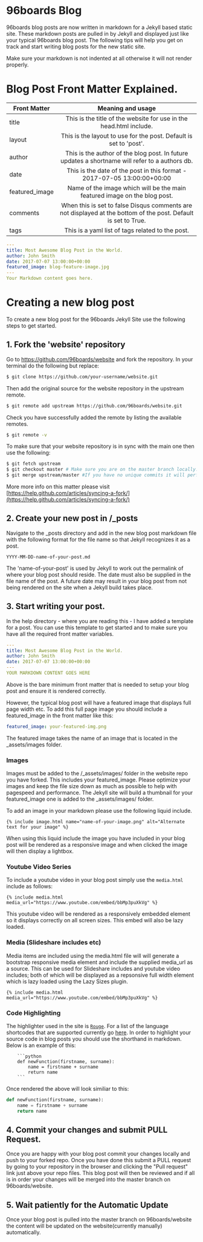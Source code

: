 
# 96boards Blog

96boards blog posts are now written in markdown for a Jekyll based static site. These markdown posts are pulled in by Jekyll and displayed just like your typical 96boards blog post. The following tips will help you get on track and start writing blog posts for the new static site.

Make sure your markdown is not indented at all otherwise it will not render properly.

# Blog Post Front Matter Explained.

|    Front Matter     |                        Meaning and usage                           |
|---------------------|:------------------------------------------------------------------:|
| title               | This is the title of the website for use in the head.html include. |
| layout              | This is the layout to use for the post. Default is set to 'post'.  |
| author              | This is the author of the blog post. In future updates a shortname will refer to a authors db.                 |
| date                | This is the date of the post in this format - 2017-07-05 13:00:00+00:00             |
| featured_image      | Name of the image which will be the main featured image on the blog post.           |
| comments            | When this is set to false Disqus comments are not displayed at the bottom of the post.  Default is set to True. |
| tags                | This is a yaml list of tags related to the post.                                    |


```yaml
---
title: Most Awesome Blog Post in the World.
author: John Smith
date: 2017-07-07 13:00:00+00:00
featured_image: blog-feature-image.jpg
---
Your Markdown content goes here.
```


# Creating a new blog post

To create a new blog post for the 96boards Jekyll Site use the following steps to get started.

## 1. Fork the 'website' repository
Go to https://github.com/96boards/website and fork the repository. In your terminal do the following but replace:

```bash
$ git clone https://github.com/your-username/website.git
```
Then add the original source for the website repository in the upstream remote.

```bash
$ git remote add upstream https://github.com/96boards/website.git
```
Check you have successfully added the remote by listing the available remotes.

```bash
$ git remote -v
```

To make sure that your website repository is in sync with the main one then use the following:

```bash
$ git fetch upstream
$ git checkout master # Make sure you are on the master branch locally.
$ git merge upstream/master #If you have no unique commits it will perform a fast-forward.
```

More more info on this matter please visit [https://help.github.com/articles/syncing-a-fork/](https://help.github.com/articles/syncing-a-fork/)

## 2. Create your new post in /\_posts
Navigate to the \_posts directory and add in the new blog post markdown file with the following format for the file name so that Jekyll recognizes it as a post.

```
YYYY-MM-DD-name-of-your-post.md
```
The 'name-of-your-post' is used by Jekyll to work out the permalink of where your blog post should reside. The date must also be supplied in the file name of the post. A future date may result in your blog post from not being rendered on the site when a Jekyll build takes place.

## 3. Start writing your post.

In the help directory - where you are reading this - I have added a template for a post. You can use this template to get started and to make sure you have all the required front matter variables.
```yaml
---
title: Most Awesome Blog Post in the World.
author: John Smith
date: 2017-07-07 13:00:00+00:00
---
YOUR MARKDOWN CONTENT GOES HERE
```
Above is the bare minimum front matter that is needed to setup your blog post and ensure it is rendered correctly.

However, the typical blog post will have a featured image that displays full page width etc. To add this full page image you should include a featured_image in the front matter like this:

```yaml
featured_image: your-featured-img.png
```
The featured image takes the name of an image that is located in the \_assets/images folder.

### Images
Images must be added to the /\_assets/images/ folder in the website repo you have forked. This includes your featured_image. Please optimize your images and keep the file size down as much as possible to help with pagespeed and performance. The Jekyll site will build a thumbnail for your featured_image one is added to the \_assets/images/ folder.

To add an image in your markdown please use the following liquid include.

```
{% include image.html name="name-of-your-image.png" alt="Alternate text for your image" %}
```

When using this liquid include the image you have included in your blog post will be rendered as a responsive image and when clicked the image will then display a lightbox.

### Youtube Video Series
To include a youtube video in your blog post simply use the `media.html` include as follows:

```
{% include media.html media_url="https://www.youtube.com/embed/bbMp3puXkVg" %}
```

This youtube video will be rendered as a responsively embedded element so it displays correctly on all screen sizes. This embed will also be lazy loaded.


### Media (Slideshare includes etc)
Media items are included using the media.html file will will generate a bootstrap responsive media element and include the supplied media_url as a source. This can be used for Slideshare includes and youtube video includes; both of which will be displayed as a repsonsive full width element which is lazy loaded using the Lazy Sizes plugin.
```
{% include media.html media_url="https://www.youtube.com/embed/bbMp3puXkVg" %}
```

### Code Highlighting

The highlighter used in the site is [`Rouge`](http://rouge.jneen.net). For a list of the language shortcodes that are supported currently go [here](https://github.com/jneen/rouge/wiki/List-of-supported-languages-and-lexers). In order to highlight your source code in blog posts you should use the shorthand in markdown. Below is an example of this:

```
    ```python
    def newFunction(firstname, surname):
        name = firstname + surname
        return name
    ```
```
Once rendered the above will look similiar to this:
```python
def newFunction(firstname, surname):
    name = firstname + surname
    return name
```

## 4. Commit your changes and submit PULL Request.
Once you are happy with your blog post commit your changes locally and push to your forked repo. Once you have done this submit a PULL request by going to your repository in the browser and clicking the "Pull request" link just above your repo files. This blog post will then be reviewed and if all is in order your changes will be merged into the master branch on 96boards/website.


## 5. Wait patiently for the Automatic Update
Once your blog post is pulled into the master branch on 96boards/website the content will be updated on the website(currently manually) automatically.
